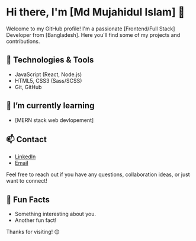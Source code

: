# Hi there, I'm [Md Mujahidul Islam] 👋

Welcome to my GitHub profile! I'm a passionate [Frontend/Full Stack] Developer from [Bangladesh]. Here you'll find some of my projects and contributions.

## 🔧 Technologies & Tools

- JavaScript (React, Node.js)
- HTML5, CSS3 (Sass/SCSS)
- Git, GitHub

## 🌱 I’m currently learning

- [MERN stack web devlopement]

## 📫 Contact

- [LinkedIn]([Link](https://www.linkedin.com/in/mujahid-islam/))
- [Email](mujahidislam400301@gmail.com)

Feel free to reach out if you have any questions, collaboration ideas, or just want to connect!

## 🌟 Fun Facts

- Something interesting about you.
- Another fun fact!

Thanks for visiting! 😊
